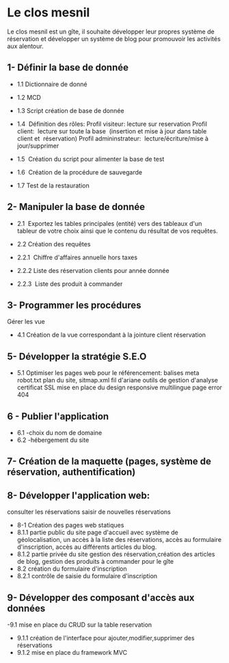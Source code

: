 # Le clos mesnil

Le clos mesnil est un gîte, il souhaite développer leur propres système de réservation et développer un système de blog pour promouvoir les activités aux alentour. 

## 1- Définir la base de donnée

- 1.1 Dictionnaire de donné

- 1.2 MCD

- 1.3 Script création de base de donnée

- 1.4  Définition des rôles:
        Profil visiteur: lecture sur reservation
        Profil client:  lecture sur toute la base  (insertion et mise à jour dans table client et  réservation)
        Profil admininstrateur:  lecture/écriture/mise à jour/supprimer

- 1.5  Création du script pour alimenter la base de test

- 1.6  Création de la procédure de sauvegarde

- 1.7 Test de la restauration

## 2- Manipuler la base de donnée

- 2.1  Exportez les tables principales (entité) vers des tableaux d'un tableur de votre choix ainsi que le contenu du résultat de vos requêtes.

- 2.2 Création des requêtes

- 2.2.1  Chiffre d'affaires annuelle hors taxes 

- 2.2.2 Liste des réservation clients pour année donnée

- 2.2.3  Liste des produit à commander

## 3- Programmer les procédures

Gérer les vue 

- 4.1 Création de la vue correspondant à la jointure client réservation 

## 5- Développer la stratégie S.E.O

- 5.1 Optimiser les pages web pour le référencement:
balises meta
robot.txt
plan du site, sitmap.xml
fil d'ariane
outils de gestion d'analyse 
certificat SSL
mise en place du design responsive
multilingue 
page error 404

## 6 - Publier l'application

- 6.1 -choix du nom de domaine
- 6.2 -hébergement du site


## 7- Création de la maquette (pages, système de réservation, authentification)

## 8- Développer l'application web:

 consulter les réservations
 saisir de nouvelles réservations

- 8-1 Création des pages web statiques
- 8.1.1 partie public du site page d'accueil avec système de géolocalisation,  un accès à la liste des réservations, accès au formulaire d'inscription, accès au différents articles du blog.
- 8.1.2 partie privée du site gestion des réservation,création des articles de blog, gestion des produits à commander pour le gîte
- 8.2 création du formulaire d'inscription 
- 8.2.1 contrôle de saisie du formulaire d'inscription

## 9- Développer des composant d'accès aux données
-9.1 mise en place du CRUD sur la table reservation 
- 9.1.1 création de l'interface pour ajouter,modifier,supprimer des réservations
- 9.1.2 mise en place du framework MVC  
